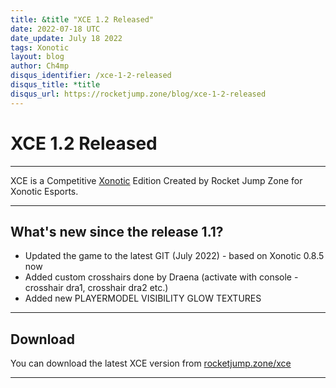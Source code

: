 ```yaml
---
title: &title "XCE 1.2 Released"
date: 2022-07-18 UTC
date_update: July 18 2022
tags: Xonotic
layout: blog
author: Ch4mp
disqus_identifier: /xce-1-2-released
disqus_title: *title
disqus_url: https://rocketjump.zone/blog/xce-1-2-released
---
```


<h1 class="w3-center">XCE 1.2 Released</h1>

<hr>

<p class="w3-center">XCE is a Competitive
  <a href="https://xonotic.org/">Xonotic</a> Edition Created by Rocket Jump Zone for Xonotic Esports.</p>

<hr>

## What's new since the release 1.1?
 - Updated the game to the latest GIT (July 2022) - based on Xonotic 0.8.5 now   
 - Added custom crosshairs done by Draena (activate with console - crosshair dra1, crosshair dra2 etc.)   
 - Added new PLAYERMODEL VISIBILITY GLOW TEXTURES    

<hr>

## Download

You can download the latest XCE version from <a href="/xce">rocketjump.zone/xce</a>


<hr>
<script>

  var slideIndex = 1;
  showDivs(slideIndex);

  function plusDivs(n) {
    showDivs(slideIndex += n);
  }

  function showDivs(n) {
    var i;
    var x = document.getElementsByClassName("mySlides");
    if (n > x.length) {
      slideIndex = 1
    }
    if (n < 1) {
      slideIndex = x.length
    };
    for (i = 0; i < x.length; i++) {
      x[i].style.display = "none";
    }
    x[slideIndex - 1].style.display = "block";
  }
</script>
